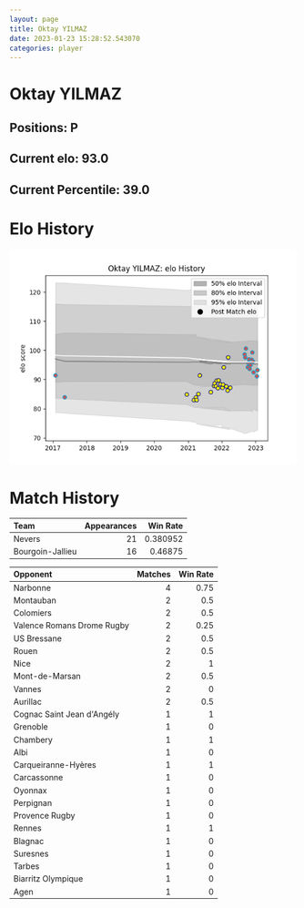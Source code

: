 ```yaml
---  
layout: page  
title: Oktay YILMAZ  
date: 2023-01-23 15:28:52.543070  
categories: player  
---
```

# Oktay YILMAZ

## Positions: P

## Current elo: 93.0

## Current Percentile: 39.0

# Elo History


![elo history](history_OktayYILMAZ.png)
# Match History


| Team             |   Appearances |   Win Rate |
|:-----------------|--------------:|-----------:|
| Nevers           |            21 |   0.380952 |
| Bourgoin-Jallieu |            16 |   0.46875  |

| Opponent                   |   Matches |   Win Rate |
|:---------------------------|----------:|-----------:|
| Narbonne                   |         4 |       0.75 |
| Montauban                  |         2 |       0.5  |
| Colomiers                  |         2 |       0.5  |
| Valence Romans Drome Rugby |         2 |       0.25 |
| US Bressane                |         2 |       0.5  |
| Rouen                      |         2 |       0.5  |
| Nice                       |         2 |       1    |
| Mont-de-Marsan             |         2 |       0.5  |
| Vannes                     |         2 |       0    |
| Aurillac                   |         2 |       0.5  |
| Cognac Saint Jean d'Angély |         1 |       1    |
| Grenoble                   |         1 |       0    |
| Chambery                   |         1 |       1    |
| Albi                       |         1 |       0    |
| Carqueiranne-Hyères        |         1 |       1    |
| Carcassonne                |         1 |       0    |
| Oyonnax                    |         1 |       0    |
| Perpignan                  |         1 |       0    |
| Provence Rugby             |         1 |       0    |
| Rennes                     |         1 |       1    |
| Blagnac                    |         1 |       0    |
| Suresnes                   |         1 |       0    |
| Tarbes                     |         1 |       0    |
| Biarritz Olympique         |         1 |       0    |
| Agen                       |         1 |       0    |